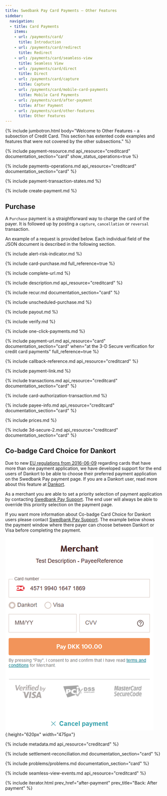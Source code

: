 ```yaml
---
title: Swedbank Pay Card Payments – Other Features
sidebar:
  navigation:
  - title: Card Payments
    items:
    - url: /payments/card/
      title: Introduction
    - url: /payments/card/redirect
      title: Redirect
    - url: /payments/card/seamless-view
      title: Seamless View
    - url: /payments/card/direct
      title: Direct
    - url: /payments/card/capture
      title: Capture
    - url: /payments/card/mobile-card-payments
      title: Mobile Card Payments
    - url: /payments/card/after-payment
      title: After Payment
    - url: /payments/card/other-features
      title: Other Features
---
```


{% include jumbotron.html body="Welcome to Other Features - a subsection of
Credit Card. This section has extented code examples and features that were not
covered by the other subsections." %}

{% include payment-resource.md api_resource="creditcard"
documentation_section="card" show_status_operations=true %}

{% include payments-operations.md api_resource="creditcard" documentation_section="card" %}

{% include payment-transaction-states.md %}

{% include create-payment.md %}

## Purchase

A `Purchase` payment is a straightforward way to charge the card of the payer.
It is followed up by posting a `capture`, `cancellation` or `reversal` transaction.

An example of a request is provided below. Each individual field of the JSON
document is described in the following section.

{% include alert-risk-indicator.md %}

{% include card-purchase.md full_reference=true %}

{% include complete-url.md %}

{% include description.md api_resource="creditcard" %}

{% include recur.md documentation_section="card" %}

{% include unscheduled-purchase.md %}

{% include payout.md %}

{% include verify.md %}

{% include one-click-payments.md %}

{% include payment-url.md api_resource="card" documentation_section="card"
when="at the 3-D Secure verification for credit card payments" full_reference=true %}

{% include callback-reference.md api_resource="creditcard" %}

{% include payment-link.md %}

{% include transactions.md api_resource="creditcard" documentation_section="card" %}

{% include card-authorization-transaction.md %}

{% include payee-info.md api_resource="creditcard" documentation_section="card" %}

{% include prices.md %}

{% include 3d-secure-2.md api_resource="creditcard" documentation_section="card" %}

## Co-badge Card Choice for Dankort

Due to new [EU regulations from 2016-06-09][eu-regulation] regarding cards that 
have more than one payment application, we have developed support for the end 
users of Dankort to be able to choose their preferred payment application on the
Swedbank Pay payment page. If you are a Dankort user, read more about this
feature at [Dankort][dankort-eu].

As a merchant you are able to set a priority selection of payment application by
contacting [Swedbank Pay Support][swedbankpay-support]. The end user will always
be able to override this priority selection on the payment page.

If you want more information about Co-badge Card Choice for Dankort users please
contact [Swedbank Pay Support][swedbankpay-support]. The example below shows the
payment window where there payer can choose between Dankort or Visa before
completing the payment.

![Co-badge Dankort cards with option to choose between Dankort and Visa before paying][card-badge]{:height="620px" width="475px"}

{% include metadata.md api_resource="creditcard" %}

{% include settlement-reconciliation.md documentation_section="card" %}

{% include problems/problems.md documentation_section="card" %}

{% include seamless-view-events.md api_resource="creditcard" %}

{% include iterator.html prev_href="after-payment" prev_title="Back: After
payment"  %}

[purchase]: #purchase
[user-agent]: https://en.wikipedia.org/wiki/User_agent
[cancel]: /payments/card/after-payment#cancellations
[capture]: /payments/card/capture
[callback]: /payments/card/other-features#callback
[card-badge]: /assets/img/card-badge.png
[dankort-eu]: https://www.dankort.dk/Pages/Dankort-eller-Visa.aspx
[eu-regulation]: https://ec.europa.eu/commission/presscorner/detail/en/MEMO_16_2162
[mcc]: https://en.wikipedia.org/wiki/Merchant_category_code
[price-resource]: /payments/card/other-features#prices
[redirect]: /payments/card/redirect
[hosted-view]: /payments/card/seamless-view
[one-click-payments]: #one-click-payments
[payee-reference]: #payee-reference
[split-settlement]: #split-settlement
[settlement-and-reconciliation]: #settlement-and-reconciliation
[swedbankpay-support]: https://www.swedbankpay.se/support
[recurrence]: #recur
[verify]: #verify
[payout]: #payout
[card-payment]: /assets/img/payments/card-payment.png
